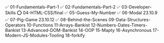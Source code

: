 ✅ 01-Fundamentals-Part-1
✅ 02-Fundamentals-Part-2
✅ 03-Developer-Skills
⭕️ 04-HTML-CSS/final
✅ 05-Guess-My-Number
✅ 06-Modal
23.10.9  ✅ 07-Pig-Game
23.10.12 ✅ 08-Behind-the-Scenes
09-Data-Structures-Operators
10-Functions
11-Arrays-Bankist
12-Numbers-Dates-Timers-Bankist
13-Advanced-DOM-Bankist
14-OOP
15-Mapty
16-Asynchronous
17-Modern-JS-Modules-Tooling
18-forkify